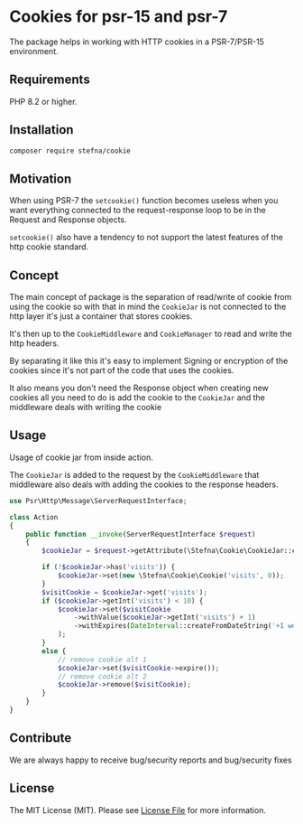 # Cookies for psr-15 and psr-7

The package helps in working with HTTP cookies in a PSR-7/PSR-15 environment.

## Requirements

PHP 8.2 or higher.

## Installation

```bash
composer require stefna/cookie
```

## Motivation

When using PSR-7 the `setcookie()` function becomes useless when you want
everything connected to the request-response loop to be in the Request and
Response objects.

`setcookie()` also have a tendency to not support the latest features of the
http cookie standard.

## Concept

The main concept of package is the separation of read/write of cookie from
using the cookie so with that in mind the `CookieJar` is not connected to the
http layer it's just a container that stores cookies.

It's then up to the `CookieMiddleware` and `CookieManager` to read and write
the http headers.

By separating it like this it's easy to implement Signing or encryption of the
cookies since it's not part of the code that uses the cookies.

It also means you don't need the Response object when creating new cookies all
you need to do is add the cookie to the `CookieJar` and the middleware deals
with writing the cookie

## Usage

Usage of cookie jar from inside action.

The `CookieJar` is added to the request by the `CookieMiddleware` that
middleware also deals with adding the cookies to the response headers.

```php
use Psr\Http\Message\ServerRequestInterface;

class Action
{
	public function __invoke(ServerRequestInterface $request)
	{
		$cookieJar = $request->getAttribute(\Stefna\Cookie\CookieJar::class);

		if (!$cookieJar->has('visits')) {
			$cookieJar->set(new \Stefna\Cookie\Cookie('visits', 0));
		}
		$visitCookie = $cookieJar->get('visits');
		if ($cookieJar->getInt('visits') < 10) {
			$cookieJar->set($visitCookie
				->withValue($cookieJar->getInt('visits') + 1)
				->withExpires(DateInterval::createFromDateString('+1 week'))
			);
		}
		else {
			// remove cookie alt 1
			$cookieJar->set($visitCookie->expire());
			// remove cookie alt 2
			$cookieJar->remove($visitCookie);
		}
	}
}
```

## Contribute

We are always happy to receive bug/security reports and bug/security fixes

## License

The MIT License (MIT). Please see [License File](LICENSE) for more information.

